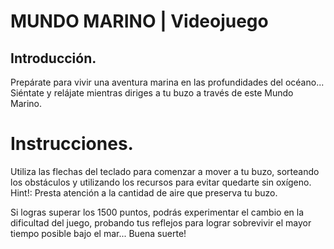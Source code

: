 # MUNDO MARINO | Videojuego

## Introducción.

Prepárate para vivir una aventura marina en las profundidades del océano... Siéntate y relájate mientras diriges a tu buzo a través de este Mundo Marino.

# Instrucciones.

Utiliza las flechas del teclado para comenzar a mover a tu buzo, sorteando los obstáculos y utilizando los recursos para evitar quedarte sin oxígeno. Hint!: Presta atención a la cantidad de aire que preserva tu buzo. 

Si logras superar los 1500 puntos, podrás experimentar el cambio en la dificultad del juego, probando tus reflejos para lograr sobrevivir el mayor tiempo posible bajo el mar... Buena suerte!
